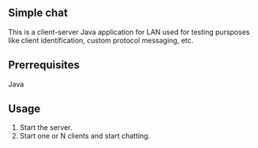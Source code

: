 ## Simple chat

This is a client-server Java application for LAN used for testing pursposes like client identification, custom protocol messaging, etc.

## Prerrequisites

Java

## Usage

1. Start the server.
2. Start one or N clients and start chatting.

